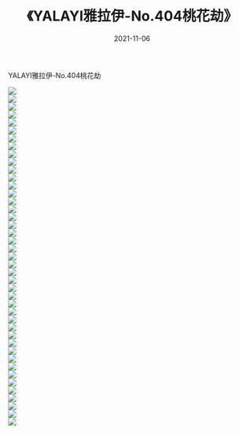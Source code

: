 ﻿---
layout: post
title:  《YALAYI雅拉伊-No.404桃花劫》
date:   2021-11-06
img: http://img.660000.xyz/Sharelink/网络美图/2021/YALAYI雅拉伊-No.404桃花劫/000.jpg
categories: [美女, 清纯, 唯美]
---

YALAYI雅拉伊-No.404桃花劫

  ![](http://img.660000.xyz/Sharelink/网络美图/2021/YALAYI雅拉伊-No.404桃花劫/001.jpg) <br> ![](http://img.660000.xyz/Sharelink/网络美图/2021/YALAYI雅拉伊-No.404桃花劫/002.jpg) <br> ![](http://img.660000.xyz/Sharelink/网络美图/2021/YALAYI雅拉伊-No.404桃花劫/003.jpg) <br> ![](http://img.660000.xyz/Sharelink/网络美图/2021/YALAYI雅拉伊-No.404桃花劫/004.jpg) <br> ![](http://img.660000.xyz/Sharelink/网络美图/2021/YALAYI雅拉伊-No.404桃花劫/005.jpg) <br> ![](http://img.660000.xyz/Sharelink/网络美图/2021/YALAYI雅拉伊-No.404桃花劫/006.jpg) <br> ![](http://img.660000.xyz/Sharelink/网络美图/2021/YALAYI雅拉伊-No.404桃花劫/007.jpg) <br> ![](http://img.660000.xyz/Sharelink/网络美图/2021/YALAYI雅拉伊-No.404桃花劫/008.jpg) <br> ![](http://img.660000.xyz/Sharelink/网络美图/2021/YALAYI雅拉伊-No.404桃花劫/009.jpg) <br> ![](http://img.660000.xyz/Sharelink/网络美图/2021/YALAYI雅拉伊-No.404桃花劫/010.jpg) <br> ![](http://img.660000.xyz/Sharelink/网络美图/2021/YALAYI雅拉伊-No.404桃花劫/011.jpg) <br> ![](http://img.660000.xyz/Sharelink/网络美图/2021/YALAYI雅拉伊-No.404桃花劫/012.jpg) <br> ![](http://img.660000.xyz/Sharelink/网络美图/2021/YALAYI雅拉伊-No.404桃花劫/013.jpg) <br> ![](http://img.660000.xyz/Sharelink/网络美图/2021/YALAYI雅拉伊-No.404桃花劫/014.jpg) <br> ![](http://img.660000.xyz/Sharelink/网络美图/2021/YALAYI雅拉伊-No.404桃花劫/015.jpg) <br> ![](http://img.660000.xyz/Sharelink/网络美图/2021/YALAYI雅拉伊-No.404桃花劫/016.jpg) <br> ![](http://img.660000.xyz/Sharelink/网络美图/2021/YALAYI雅拉伊-No.404桃花劫/017.jpg) <br> ![](http://img.660000.xyz/Sharelink/网络美图/2021/YALAYI雅拉伊-No.404桃花劫/018.jpg) <br> ![](http://img.660000.xyz/Sharelink/网络美图/2021/YALAYI雅拉伊-No.404桃花劫/019.jpg) <br> ![](http://img.660000.xyz/Sharelink/网络美图/2021/YALAYI雅拉伊-No.404桃花劫/020.jpg) <br> ![](http://img.660000.xyz/Sharelink/网络美图/2021/YALAYI雅拉伊-No.404桃花劫/021.jpg) <br> ![](http://img.660000.xyz/Sharelink/网络美图/2021/YALAYI雅拉伊-No.404桃花劫/022.jpg) <br> ![](http://img.660000.xyz/Sharelink/网络美图/2021/YALAYI雅拉伊-No.404桃花劫/023.jpg) <br> ![](http://img.660000.xyz/Sharelink/网络美图/2021/YALAYI雅拉伊-No.404桃花劫/024.jpg) <br> ![](http://img.660000.xyz/Sharelink/网络美图/2021/YALAYI雅拉伊-No.404桃花劫/025.jpg) <br> ![](http://img.660000.xyz/Sharelink/网络美图/2021/YALAYI雅拉伊-No.404桃花劫/026.jpg) <br> ![](http://img.660000.xyz/Sharelink/网络美图/2021/YALAYI雅拉伊-No.404桃花劫/027.jpg) <br> ![](http://img.660000.xyz/Sharelink/网络美图/2021/YALAYI雅拉伊-No.404桃花劫/028.jpg) <br> ![](http://img.660000.xyz/Sharelink/网络美图/2021/YALAYI雅拉伊-No.404桃花劫/029.jpg) <br> ![](http://img.660000.xyz/Sharelink/网络美图/2021/YALAYI雅拉伊-No.404桃花劫/030.jpg) <br> ![](http://img.660000.xyz/Sharelink/网络美图/2021/YALAYI雅拉伊-No.404桃花劫/031.jpg) <br> ![](http://img.660000.xyz/Sharelink/网络美图/2021/YALAYI雅拉伊-No.404桃花劫/032.jpg) <br> ![](http://img.660000.xyz/Sharelink/网络美图/2021/YALAYI雅拉伊-No.404桃花劫/033.jpg) <br> ![](http://img.660000.xyz/Sharelink/网络美图/2021/YALAYI雅拉伊-No.404桃花劫/034.jpg) <br> ![](http://img.660000.xyz/Sharelink/网络美图/2021/YALAYI雅拉伊-No.404桃花劫/035.jpg) <br> ![](http://img.660000.xyz/Sharelink/网络美图/2021/YALAYI雅拉伊-No.404桃花劫/036.jpg) <br> ![](http://img.660000.xyz/Sharelink/网络美图/2021/YALAYI雅拉伊-No.404桃花劫/037.jpg) <br> ![](http://img.660000.xyz/Sharelink/网络美图/2021/YALAYI雅拉伊-No.404桃花劫/038.jpg) <br> ![](http://img.660000.xyz/Sharelink/网络美图/2021/YALAYI雅拉伊-No.404桃花劫/039.jpg) <br> ![](http://img.660000.xyz/Sharelink/网络美图/2021/YALAYI雅拉伊-No.404桃花劫/040.jpg) <br> ![](http://img.660000.xyz/Sharelink/网络美图/2021/YALAYI雅拉伊-No.404桃花劫/041.jpg) <br> ![](http://img.660000.xyz/Sharelink/网络美图/2021/YALAYI雅拉伊-No.404桃花劫/042.jpg) <br> ![](http://img.660000.xyz/Sharelink/网络美图/2021/YALAYI雅拉伊-No.404桃花劫/043.jpg) <br>